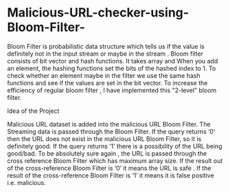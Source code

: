 # Malicious-URL-checker-using-Bloom-Filter-

Bloom Filter is probabilistic data structure which tells us if the value is definitely  not in the input stream or maybe in the stream .
Bloom filter consists of bit vector and hash functions.
It takes array and When you add an element, the hashing functions set the bits of the hashed index to 1.
To check whether an element maybe in the filter we use the same hash functions and see if the values are set in the bit vector.
To increase the efficiency of regular bloom filter , I have implemented this "2-level" bloom filter.

Idea of the Project

Malicious URL dataset is added into the malicious URL Bloom Filter.
The Streaming data is passed through the Bloom Filter.
If the query returns ‘0’ then the URL does not exist in the malicious URL Bloom Filter, so it is definitely  good.
If the query returns ‘1’ there is a possibility of the URL being good/bad.
To be absolutely  sure again , the URL is passed through the cross reference Bloom Filter which has maximum array size. 
If the result out of the cross-reference Bloom Filter is ‘0’ it means the URL is  safe .
If the result of the cross-reference Bloom Filter is ‘1’ it means it is false positive i.e. malicious. 




